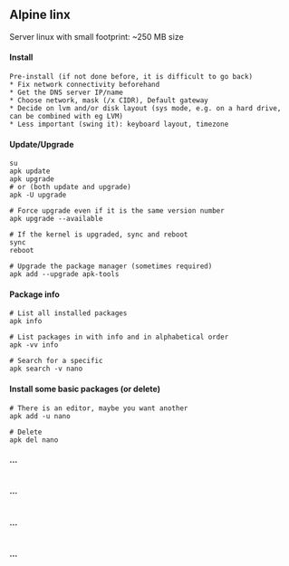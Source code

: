 ## Alpine linx
Server linux with small footprint: ~250 MB size<br>

#### Install
```
Pre-install (if not done before, it is difficult to go back)
* Fix network connectivity beforehand
* Get the DNS server IP/name
* Choose network, mask (/x CIDR), Default gateway
* Decide on lvm and/or disk layout (sys mode, e.g. on a hard drive, can be combined with eg LVM)
* Less important (swing it): keyboard layout, timezone

```

#### Update/Upgrade
```
su
apk update
apk upgrade
# or (both update and upgrade)
apk -U upgrade

# Force upgrade even if it is the same version number
apk upgrade --available

# If the kernel is upgraded, sync and reboot
sync
reboot

# Upgrade the package manager (sometimes required)
apk add --upgrade apk-tools

```

#### Package info
```
# List all installed packages
apk info

# List packages in with info and in alphabetical order
apk -vv info

# Search for a specific
apk search -v nano
```

#### Install some basic packages (or delete)
```
# There is an editor, maybe you want another
apk add -u nano

# Delete
apk del nano

```


#### ...
```
```

#### ...
```
```

#### ...
```
```

#### ...
```
```




